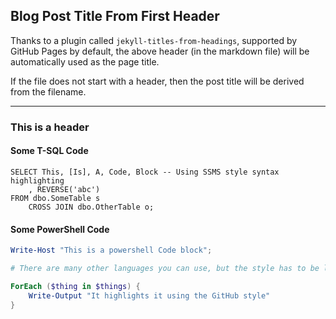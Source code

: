 ## Blog Post Title From First Header

Thanks to a plugin called `jekyll-titles-from-headings`, supported by GitHub Pages by default, the above header (in the markdown file) will be automatically used as the page title.

If the file does not start with a header, then the post title will be derived from the filename.

---

### This is a header

#### Some T-SQL Code

```tsql
SELECT This, [Is], A, Code, Block -- Using SSMS style syntax highlighting
    , REVERSE('abc')
FROM dbo.SomeTable s
    CROSS JOIN dbo.OtherTable o;
```

#### Some PowerShell Code

```powershell
Write-Host "This is a powershell Code block";

# There are many other languages you can use, but the style has to be loaded first

ForEach ($thing in $things) {
    Write-Output "It highlights it using the GitHub style"
}
```
